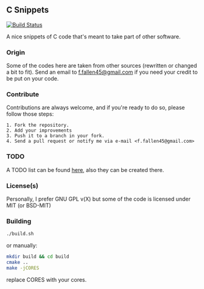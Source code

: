 ## C Snippets

[![Build Status](https://secure.travis-ci.org/otfallen/csnippets.png?branch=master)](http://travis-ci.org/otfallen/csnippets)

A nice snippets of C code that's meant to take part of other software.

### Origin

Some of the codes here are taken from other sources (rewritten or changed a bit to fit).
Send an email to <f.fallen45@gmail.com>  if you need your credit to be put on your code.

### Contribute

Contributions are always welcome, and if you're ready to do so, please follow those steps:

    1. Fork the repository.
    2. Add your improvements
    3. Push it to a branch in your fork.
    4. Send a pull request or notify me via e-mail <f.fallen45@gmail.com>

### TODO

A TODO list can be found [here](https://github.com/allanference/csnippets/issues), also they can be created there.

### License(s)

Personally, I prefer GNU GPL v(X) but some of the code is licensed under MIT (or BSD-MIT)

### Building

```sh
./build.sh
```
or manually:
```sh
mkdir build && cd build
cmake ..
make -jCORES
```
replace CORES with your cores.


